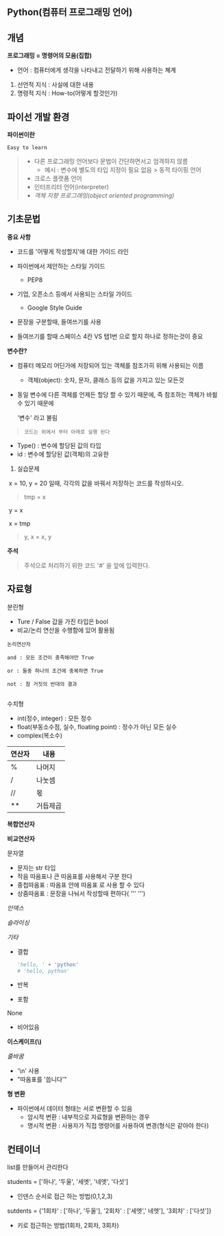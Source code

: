 ## Python(컴퓨터 프로그래밍 언어)

## 개념

**프로그래밍 = 명령어의 모음(집합)**

- 언어 : 컴퓨터에게 생각을 나타내고 전달하기 위해 사용하는 쳬계



1. 선언적 지식 : 사실에 대한 내용
2.  명령적 지식 : How-to(어떻게 할것인가)



## 파이선 개발 환경

**파이썬이란**

`Easy to learn`

> - 다른 프로그래밍 언어보다 문법이 간단하면서고 엄격하지 않름
>   - 예시 : 변수에 별도의 타입 지정이 필요 없음 > 동적 타이핑 언어
> - 크로스 플랫폼 언어
> - 인터프리터 언어(interpreter)
> - *객체 지향 프로그래밍(object oriented programming)*

## 기초문법

**중요 사항**

- 코드를 '어떻게 작성할지'에 대한 가이드 라인
- 파이썬에서 제안하는 스타일 가이드
  - PEP8
- 기업, 오픈소스 등에서 사용되는 스타일 가이드
  - Google Style Guide

- 문장을 구분할때, 들여쓰기를 사용
- 들여쓰기를 할때 스페이스 4칸 VS 탭1번 으로 할지 하나로 정하는것이 중요

**변수란?**

- 컴퓨터 메모리 어딘가에 저장되어 있는 객체를 참조가히 위해 사용되는 이름

  - 객체(object): 숫자, 문자, 클래스 등의 값을 가지고 있는 모든것

- 동일 변수에 다른 객체를 언제든 할당 할 수 있기 때문에, 즉 참조하는 객체가 바쓀 수 있기 때문에

  '변수' 라고 불림

> `코드는 위에서 부터 아래로 실행 된다`

- Type() : 변수에 할당된 값의 타입
- id : 변수에 할당된 값(객체)의 고유한 



1. 실습문제

​		x = 10, y = 20 일때, 각각의 값을 바꿔서 저장하는 코드를 작성하시오.

> tmp = x

​	y = x

​	x = tmp

> y, x = x,  y



**주석**

> 주석으로 처리하기 위한 코드 '#' 을 앞에 입력한다.





## 자료형

분린형

- Ture / False 갑을 가진 타입은 bool
- 비교/논리 연산을 수행함에 있어 활용됨

```논리연산자
논리연산자

and : 모든 조건이 충족해야만 True

or : 둘중 하나의 조건에 충복하면 True

not : 참 거짓의 반대의 결과


```



수치형

- int(정수, integer) : 모든 정수
- float(부동소수점, 실수, floating point) : 정수가 아닌 모든 실수
- complex(복소수)

| 연산자 | 내용     |
| ------ | -------- |
| %      | 나머지   |
| /      | 나눗셈   |
| //     | 몫       |
| **     | 거듭제곱 |

**복합연산자**



**비교연산자**





문자열

- 문자는 str 타입
- 작음 따옴표나 큰 따옴표를 사용해서 구분 한다
- 중첩따옴표 : 따옴표 안에 따옴표 로 사용 할 수 있다
- 상줌따옴표 : 문장을 나눠서 작성할때 편하다( '''   ''')

 *인덱스*



*슬라이싱*



*기타*

- 결합

  ```python
  'hello, ' + 'python'
  # 'hello, python'
  ```

  

- 반복

- 포함

None

- 비어있음



**이스케이프(\\)**

*줄바꿈*

 - '\n' 사용
 - "따옴표를 '씁니다'"



**형 변환**

- 파이썬에서 데이터 형태는 서로 변환할 수 있음
  - 암시적 변환 : 내부적으로 자료형을 변환하는 경우
  - 명시적 변환 : 사용자가 직접 명령어를 사용하여 변경(형식은 같아야 한다)



## 컨테이너

> 

list를 만들어서 관리한다

students = ['하나', '두울', '세엣', '네엣', '다섯']

- 인덴스 순서로 접근 하는 방법(0,1,2,3)

sutdents = {'1회차' : ['하나', '두울'], '2회차' : ['세엣',' 네엣'], '3회차' : ['다섯']}

- 키로 접근하는 방법(1회차, 2회차, 3회차)